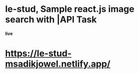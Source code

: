 # le-stud, Sample react.js image search with |API Task


#### live 
# https://le-stud-msadikjowel.netlify.app/
